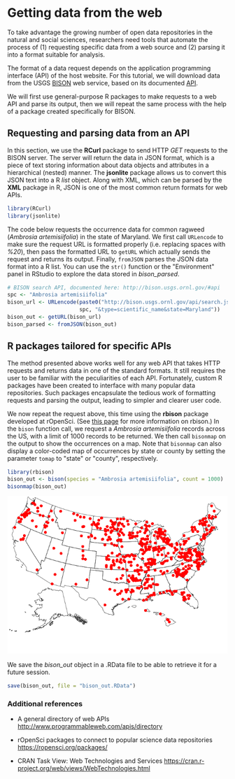 Getting data from the web
=========================

To take advantage the growing number of open data repositories in the natural and social sciences, researchers need tools that automate the process of (1) requesting specific data from a web source and (2) parsing it into a format suitable for analysis.

The format of a data request depends on the application programming interface (API) of the host website. For this tutorial, we will download data from the USGS [BISON](http://bison.usgs.ornl.gov) web service, based on its documented [API](http://bison.usgs.ornl.gov/#api).

We will first use general-purpose R packages to make requests to a web API and parse its output, then we will repeat the same process with the help of a package created specifically for BISON.

Requesting and parsing data from an API
---------------------------------------

In this section, we use the **RCurl** package to send HTTP *GET* requests to the BISON server. The server will return the data in JSON format, which is a piece of text storing information about data objects and attributes in a hierarchical (nested) manner. The **jsonlite** package allows us to convert this JSON text into a R *list* object. Along with XML, which can be parsed by the **XML** package in R, JSON is one of the most common return formats for web APIs.

``` r
library(RCurl)
library(jsonlite)
```

The code below requests the occurrence data for common ragweed (*Ambrosia artemisiifolia*) in the state of Maryland. We first call `URLencode` to make sure the request URL is formatted properly (i.e. replacing spaces with *%20*), then pass the formatted URL to `getURL` which actually sends the request and returns its output. Finally, `fromJSON` parses the JSON data format into a R list. You can use the `str()` function or the "Environment" panel in RStudio to explore the data stored in *bison\_parsed*.

``` r
# BISON search API, documented here: http://bison.usgs.ornl.gov/#api
spc <- "Ambrosia artemisiifolia"
bison_url <- URLencode(paste0("http://bison.usgs.ornl.gov/api/search.json?species=",
                       spc, "&type=scientific_name&state=Maryland"))
bison_out <- getURL(bison_url)
bison_parsed <- fromJSON(bison_out)
```

R packages tailored for specific APIs
-------------------------------------

The method presented above works well for any web API that takes HTTP requests and returns data in one of the standard formats. It still requires the user to be familiar with the peculiarities of each API. Fortunately, custom R packages have been created to interface with many popular data repositories. Such packages encapsulate the tedious work of formatting requests and parsing the output, leading to simpler and clearer user code.

We now repeat the request above, this time using the **rbison** package developed at rOpenSci. (See [this page](https://ropensci.org/tutorials/rbison_tutorial.html) for more information on rbison.) In the `bison` function call, we request a *Ambrosia artemisiifolia* records across the US, with a limit of 1000 records to be returned. We then call `bisonmap` on the output to show the occurrences on a map. Note that `bisonmap` can also display a color-coded map of occurrences by state or county by setting the parameter `tomap` to "state" or "county", respectively.

``` r
library(rbison)
bison_out <- bison(species = "Ambrosia artemisiifolia", count = 1000)
bisonmap(bison_out)
```

![](web_data_files/figure-markdown_github/bisonmap-1.png)

We save the *bison\_out* object in a .RData file to be able to retrieve it for a future session.

``` r
save(bison_out, file = "bison_out.RData")
```

### Additional references

-   A general directory of web APIs <http://www.programmableweb.com/apis/directory>

-   rOpenSci packages to connect to popular science data repositories <https://ropensci.org/packages/>

-   CRAN Task View: Web Technologies and Services <https://cran.r-project.org/web/views/WebTechnologies.html>
